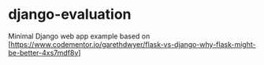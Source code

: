 # django-evaluation
Minimal Django web app example based on [https://www.codementor.io/garethdwyer/flask-vs-django-why-flask-might-be-better-4xs7mdf8v]


